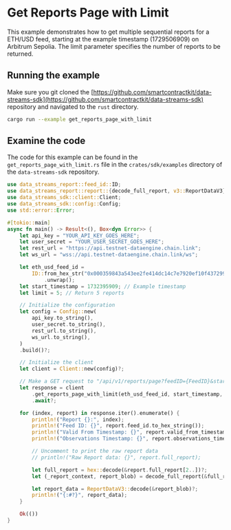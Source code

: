 # Get Reports Page with Limit

This example demonstrates how to get multiple sequential reports for a ETH/USD feed, starting at the example timestamp (1729506909) on Arbitrum Sepolia. The limit parameter specifies the number of reports to be returned.

## Running the example

Make sure you git cloned the [https://github.com/smartcontractkit/data-streams-sdk](https://github.com/smartcontractkit/data-streams-sdk) repository and navigated to the `rust` directory.

```bash
cargo run --example get_reports_page_with_limit
```

## Examine the code

The code for this example can be found in the `get_reports_page_with_limit.rs` file in the `crates/sdk/examples` directory of the `data-streams-sdk` repository.

```rust
use data_streams_report::feed_id::ID;
use data_streams_report::report::{decode_full_report, v3::ReportDataV3};
use data_streams_sdk::client::Client;
use data_streams_sdk::config::Config;
use std::error::Error;

#[tokio::main]
async fn main() -> Result<(), Box<dyn Error>> {
    let api_key = "YOUR_API_KEY_GOES_HERE";
    let user_secret = "YOUR_USER_SECRET_GOES_HERE";
    let rest_url = "https://api.testnet-dataengine.chain.link";
    let ws_url = "wss://api.testnet-dataengine.chain.link/ws";

    let eth_usd_feed_id =
        ID::from_hex_str("0x000359843a543ee2fe414dc14c7e7920ef10f4372990b79d6361cdc0dd1ba782")
            .unwrap();
    let start_timestamp = 1732395909; // Example timestamp
    let limit = 5; // Return 5 reports

    // Initialize the configuration
    let config = Config::new(
        api_key.to_string(),
        user_secret.to_string(),
        rest_url.to_string(),
        ws_url.to_string(),
    )
    .build()?;

    // Initialize the client
    let client = Client::new(config)?;

    // Make a GET request to "/api/v1/reports/page?feedID={FeedID}&startTimestamp={StartTimestamp}&limit={Limit}"
    let response = client
        .get_reports_page_with_limit(eth_usd_feed_id, start_timestamp, limit)
        .await?;

    for (index, report) in response.iter().enumerate() {
        println!("Report {}:", index);
        println!("Feed ID: {}", report.feed_id.to_hex_string());
        println!("Valid From Timestamp: {}", report.valid_from_timestamp);
        println!("Observations Timestamp: {}", report.observations_timestamp);

        // Uncomment to print the raw report data
        // println!("Raw Report data: {}", report.full_report);

        let full_report = hex::decode(&report.full_report[2..])?;
        let (_report_context, report_blob) = decode_full_report(&full_report)?;

        let report_data = ReportDataV3::decode(&report_blob)?;
        println!("{:#?}", report_data);
    }

    Ok(())
}
```

